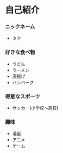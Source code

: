 # 自己紹介

### ニックネーム
* タク

### 好きな食べ物
* うどん
* ラーメン
* 唐揚げ
* ハンバーグ

### 得意なスポーツ
* サッカー(小学校～高校)

### 趣味
* 漫画
* アニメ
* ゲーム

